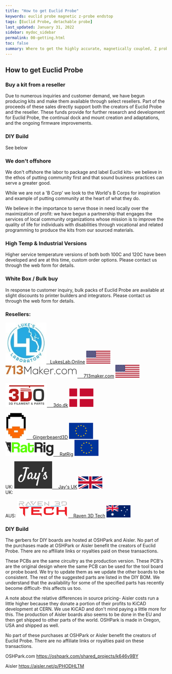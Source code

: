 ```yaml
---
title: "How to get Euclid Probe"
keywords: euclid probe magnetic z-probe endstop
tags: [Euclid Probe, detachable probe]
last_updated: January 31, 2022
sidebar: mydoc_sidebar
permalink: 00-getting.html
toc: false
summary: Where to get the highly accurate, magnetically coupled, Z probe
---
```


## How to get Euclid Probe

### Buy a kit from a reseller 
Due to numerous inquiries and customer demand, we have begun producing kits and make them available through select resellers.  Part of the proceeds of these sales directly support both the creators of Euclid Probe and the reseller. These funds provide for further research and development for Euclid Probe, the continual dock and mount creation and adaptations, and the ongoing firmware improvements. 

### DIY Build
See below

### We don't offshore 
We don't offshore the labor to package and label Euclid kits- we believe in the ethos of putting community first and that sound business practices can serve a greater good.  

While we are not a 'B Corp' we look to the World's B Corps for inspiration and example of putting community at the heart of what they do.  

We believe in the importance to serve those in need locally over the maximization of profit: we have begun a partnership that engages the services of local community organizations whose mission is to improve the quality of life for individuals with disabilities through vocational and related programming to produce the kits from our sourced materials.  

### High Temp & Industrial Versions
Higher service temperature versions of both both 100C and 120C have been developed and are at this time, custom order options. Please contact us through the web form for details.

### White Box / Bulk buy
In response to customer inquiry, bulk packs of Euclid Probe are available at slight discounts to printer builders and integrators. Please contact us through the web form for details.  

### Resellers:

<a href="https://lukeslabonline.com/products/euclid-probe-kit" target="blank"><img src="images\LLLogo.jpg">  &nbsp; LukesLab.Online</a>  <img src="images\country\150USA.png">  
<a href="https://713maker.com/en/euclid" target="blank"><img src="images\713makercom.jpg">  &nbsp; &nbsp; 713maker.com</a>  <img src="images\country\150USA.png">  

<a href="https://3do.dk/soeg?controller=search&s=euclid" target="blank"><img src="images\3do.dk.png">  &nbsp;  &nbsp; 3do.dk</a>  <img src="images\country\150DK.png">  

<a href="https://gingerbeard3d.de/" target="blank"><img src="images\gingerbeard.png">  &nbsp;  &nbsp; Gingerbeaerd3D</a>  <img src="images\country\150EU.png">  
<a href="https://www.ratrig.com/" target="blank"><img src="images\ratriglogo.png">  &nbsp;  &nbsp; RatRig</a>  <img src="images\country\150EU.png">  

UK:  <a href="https://www.jayuk.org/" target="blank"><img src="images\jays.png">  &nbsp;  &nbsp; Jay's UK</a>  <img src="images\country\150UK.png">  
UK:  

AUS: <a href="https://www.raven3dtech.com.au/" target="blank"><img src="images\ravenlogo.webp"> &nbsp;  &nbsp;Raven 3D Tech</a>  <img src="images\country\150AUS.png">  

### DIY Build  
The gerbers for DIY boards are hosted at OSHPark and Aisler. No part of the purchases made at OSHPark or Aisler benefit the creators of Euclid Probe. There are no affiliate links or royalties paid on these transactions.  

These PCBs are the same circuitry as the production version. These PCB's are the original design where the same PCB can be used for the tool board or probe board.  We try to update them as we update the other boards to be consistent. The rest of the suggested parts are listed in the DIY BOM. We understand that the availability for some of the specified parts has recently become difficult- this affects us too. 

A note about the relative differences in source pricing- Aisler costs run a little higher because they donate a portion of their profits to KiCAD development at CERN. We use KiCAD and don't mind paying a little more for this. The production of Aisler boards also seems to be done in the EU and then get shipped to other parts of the world. OSHPark is made in Oregon, USA and shipped as well.  

No part of these purchases at OSHPark or Aisler benefit the creators of Euclid Probe. There are no affiliate links or royalties paid on these transactions.  

OSHPark.com <a href='https://oshpark.com/shared_projects/k646v9BY'>https://oshpark.com/shared_projects/k646v9BY</a>

Aisler <a href='https://aisler.net/p/PHODHLTM'>  https://aisler.net/p/PHODHLTM</a>
